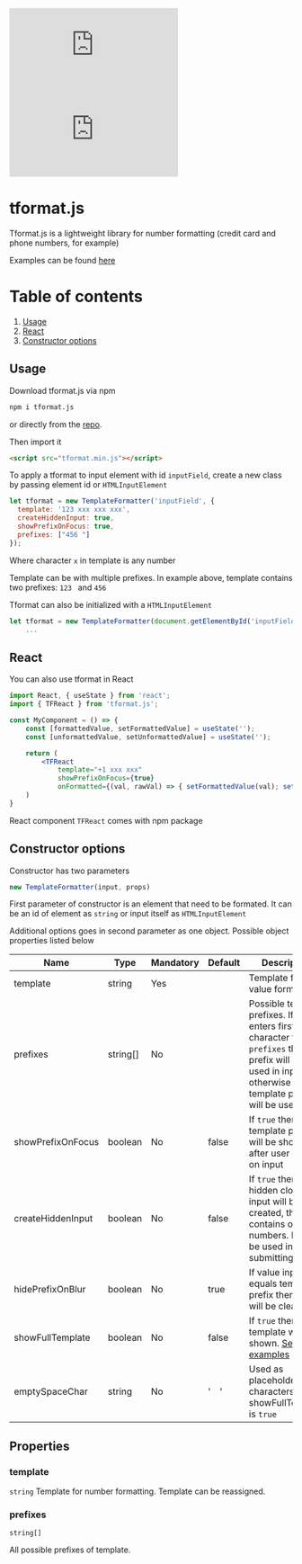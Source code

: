 ![npm](https://img.shields.io/npm/dy/tformat.js?style=flat-square)
![npm](https://img.shields.io/npm/v/tformat.js?label=version&style=flat-square)

# tformat.js

Tformat.js is a lightweight library for number formatting (credit card and phone numbers, for example)

Examples can be found [here](https://qcplus.github.io/tformat/)

# Table of contents

1. [Usage](#usage)
2. [React](#react)
3. [Constructor options](#constructor-options)

## Usage

Download tformat.js via npm

```bash
npm i tformat.js
```

or directly from the [repo](https://github.com/QCplus/tformat/blob/main/tformat.min.js).

Then import it

```html
<script src="tformat.min.js"></script>
```

To apply a tformat to input element with id `inputField`, create a new class by passing element id or `HTMLInputElement`

```js
let tformat = new TemplateFormatter('inputField', { 
  template: '123 xxx xxx xxx',
  createHiddenInput: true,
  showPrefixOnFocus: true,
  prefixes: ["456 "]
});
```

Where character `x` in template is any number

Template can be with multiple prefixes. In example above, template contains two prefixes: `123 ` and `456 `

Tformat can also be initialized with a `HTMLInputElement`

```js
let tformat = new TemplateFormatter(document.getElementById('inputField'), { 
    ...
```

## React

You can also use tformat in React

```jsx
import React, { useState } from 'react';
import { TFReact } from 'tformat.js';

const MyComponent = () => {
    const [formattedValue, setFormattedValue] = useState('');
    const [unformattedValue, setUnformattedValue] = useState('');

    return (
        <TFReact
            template="+1 xxx xxx"
            showPrefixOnFocus={true}
            onFormatted={(val, rawVal) => { setFormattedValue(val); setUnformattedValue(rawVal); }} />
    )
}
```

React component `TFReact` comes with npm package

## Constructor options

Constructor has two parameters

```js
new TemplateFormatter(input, props)
```

First parameter of constructor is an element that need to be formated. It can be an id of element as `string` or input itself as `HTMLInputElement`

Additional options goes in second parameter as one object. Possible object properties listed below

| Name             | Type     | Mandatory | Default | Description | 
| ---------------- | -------- | --------- | ------- | ----------- |
| template         | string   | Yes       |         | Template for value formatting |
| prefixes         | string[] | No        |         | Possible template prefixes. If user enters first character from `prefixes` then this prefix will be used in input, otherwise template prefix will be used |
| showPrefixOnFocus| boolean  | No        | false   | If `true` then template prefix will be shown after user clicks on input |
| createHiddenInput| boolean  | No        | false   | If `true` then hidden clone of input will be created, that contains only numbers. It can be used in form submitting |
| hidePrefixOnBlur | boolean  | No        | true    | If value input equals template prefix then value will be cleared |
| showFullTemplate | boolean  | No        | false   | If `true` then full template will be shown. [See examples](https://qcplus.github.io/tformat/) |
| emptySpaceChar   | string   | No        | ' ' | Used as placeholder for `x` characters if showFullTemplate is `true` |

## Properties

### **template**
`string`
Template for number formatting. Template can be reassigned.

### **prefixes**
`string[]`

All possible prefixes of template.

